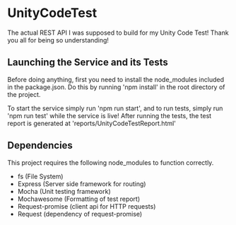 # UnityCodeTest
The actual REST API I was supposed to build for my Unity Code Test!
Thank you all for being so understanding!

## Launching the Service and its Tests
Before doing anything, first you need to install the node_modules
included in the package.json. Do this by running 'npm install' in the
root directory of the project.

To start the service simply run 'npm run start', and to run tests, simply run 'npm run test' while the service is live! After running the tests, the test report is generated at 'reports/UnityCodeTestReport.html'

## Dependencies
This project requires the following node_modules to function correctly.
* fs (File System)
* Express (Server side framework for routing)
* Mocha (Unit testing framework)
* Mochawesome (Formatting of test report)
* Request-promise (client api for HTTP requests)
* Request (dependency of request-promise)

